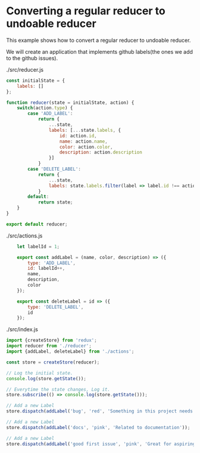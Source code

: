 # Converting a regular reducer to undoable reducer

This example shows how to convert a regular reducer to undoable reducer. 

We will create an application that implements github labels(the ones we add to the github issues).


./src/reducer.js

```javascript
const initialState = {
    labels: []
};

function reducer(state = initialState, action) {
    switch(action.type) {
        case 'ADD_LABEL':
            return {
                ...state,
                labels: [...state.labels, {
                    id: action.id,
                    name: action.name,
                    color: action.color,
                    description: action.description
                }]
            }
        case 'DELETE_LABEL':
            return {
                ...state,
                labels: state.labels.filter(label => label.id !== action.id)
            }
        default: 
            return state;
    }
}

export default reducer;
```

./src/actions.js

```javascript
    let labelId = 1;

    export const addLabel = (name, color, description) => ({
        type: 'ADD_LABEL',
        id: labelId++,
        name,
        description,
        color
    });

    export const deleteLabel = id => ({
        type: 'DELETE_LABEL',
        id
    });
```

./src/index.js

```javascript
import {createStore} from 'redux';
import reducer from './reducer';
import {addLabel, deleteLabel} from './actions';

const store = createStore(reducer);

// Log the initial state.
console.log(store.getState());

// Everytime the state changes, Log it.
store.subscribe(() => console.log(store.getState()));

// Add a new Label
store.dispatch(addLabel('bug', 'red', 'Something in this project needs to be fixed'));

// Add a new Label
store.dispatch(addLabel('docs', 'pink', 'Related to documentation'));

// Add a new Label
store.dispatch(addLabel('good first issue', 'pink', 'Great for aspiring open source contributors'));


```